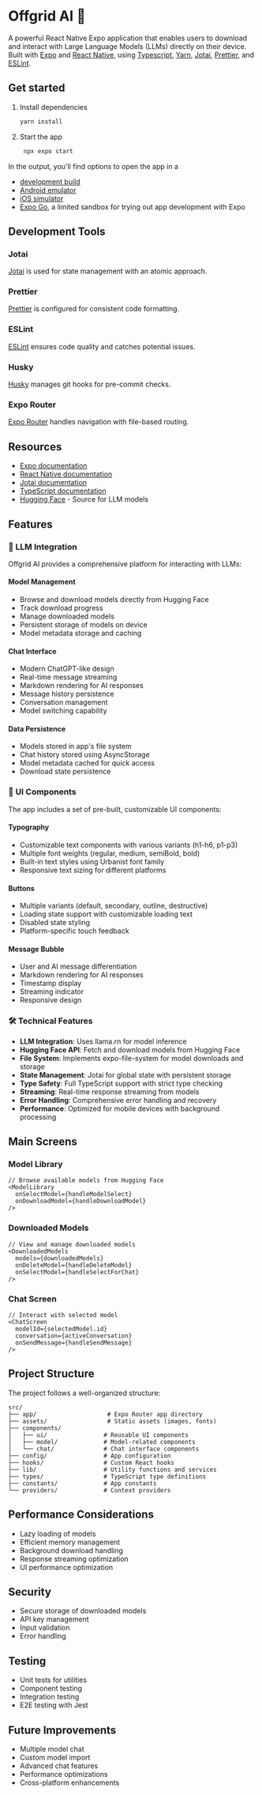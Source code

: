 # Offgrid AI 🤖

A powerful React Native Expo application that enables users to download and interact with Large Language Models (LLMs) directly on their device. Built with [Expo](https://expo.dev) and [React Native](https://reactnative.dev), using [Typescript](https://www.typescriptlang.org/), [Yarn](https://yarnpkg.com/), [Jotai](https://jotai.org/), [Prettier](https://prettier.io/), and [ESLint](https://eslint.org/).

## Get started

1. Install dependencies

   ```bash
   yarn install
   ```

2. Start the app

   ```bash
    npx expo start
   ```

In the output, you'll find options to open the app in a

- [development build](https://docs.expo.dev/develop/development-builds/introduction/)
- [Android emulator](https://docs.expo.dev/workflow/android-studio-emulator/)
- [iOS simulator](https://docs.expo.dev/workflow/ios-simulator/)
- [Expo Go](https://expo.dev/go), a limited sandbox for trying out app development with Expo

## Development Tools

### Jotai

[Jotai](https://jotai.org/) is used for state management with an atomic approach.

### Prettier

[Prettier](https://prettier.io/) is configured for consistent code formatting.

### ESLint

[ESLint](https://eslint.org/) ensures code quality and catches potential issues.

### Husky

[Husky](https://typicode.github.io/husky/#/) manages git hooks for pre-commit checks.

### Expo Router

[Expo Router](https://docs.expo.dev/router/introduction) handles navigation with file-based routing.

## Resources

- [Expo documentation](https://docs.expo.dev/)
- [React Native documentation](https://reactnative.dev/)
- [Jotai documentation](https://jotai.org/)
- [TypeScript documentation](https://www.typescriptlang.org/)
- [Hugging Face](https://huggingface.co/) - Source for LLM models

## Features

### 🤖 LLM Integration

Offgrid AI provides a comprehensive platform for interacting with LLMs:

#### Model Management

- Browse and download models directly from Hugging Face
- Track download progress
- Manage downloaded models
- Persistent storage of models on device
- Model metadata storage and caching

#### Chat Interface

- Modern ChatGPT-like design
- Real-time message streaming
- Markdown rendering for AI responses
- Message history persistence
- Conversation management
- Model switching capability

#### Data Persistence

- Models stored in app's file system
- Chat history stored using AsyncStorage
- Model metadata cached for quick access
- Download state persistence

### 🎨 UI Components

The app includes a set of pre-built, customizable UI components:

#### Typography

- Customizable text components with various variants (h1-h6, p1-p3)
- Multiple font weights (regular, medium, semiBold, bold)
- Built-in text styles using Urbanist font family
- Responsive text sizing for different platforms

#### Buttons

- Multiple variants (default, secondary, outline, destructive)
- Loading state support with customizable loading text
- Disabled state styling
- Platform-specific touch feedback

#### Message Bubble

- User and AI message differentiation
- Markdown rendering for AI responses
- Timestamp display
- Streaming indicator
- Responsive design

### 🛠 Technical Features

- **LLM Integration**: Uses llama.rn for model inference
- **Hugging Face API**: Fetch and download models from Hugging Face
- **File System**: Implements expo-file-system for model downloads and storage
- **State Management**: Jotai for global state with persistent storage
- **Type Safety**: Full TypeScript support with strict type checking
- **Streaming**: Real-time response streaming from models
- **Error Handling**: Comprehensive error handling and recovery
- **Performance**: Optimized for mobile devices with background processing

## Main Screens

### Model Library

```tsx
// Browse available models from Hugging Face
<ModelLibrary
  onSelectModel={handleModelSelect}
  onDownloadModel={handleDownloadModel}
/>
```

### Downloaded Models

```tsx
// View and manage downloaded models
<DownloadedModels
  models={downloadedModels}
  onDeleteModel={handleDeleteModel}
  onSelectModel={handleSelectForChat}
/>
```

### Chat Screen

```tsx
// Interact with selected model
<ChatScreen
  modelId={selectedModel.id}
  conversation={activeConversation}
  onSendMessage={handleSendMessage}
/>
```

## Project Structure

The project follows a well-organized structure:

```
src/
├── app/                    # Expo Router app directory
├── assets/                 # Static assets (images, fonts)
├── components/
│   ├── ui/                # Reusable UI components
│   ├── model/             # Model-related components
│   └── chat/              # Chat interface components
├── config/                # App configuration
├── hooks/                 # Custom React hooks
├── lib/                   # Utility functions and services
├── types/                 # TypeScript type definitions
├── constants/             # App constants
└── providers/             # Context providers
```

## Performance Considerations

- Lazy loading of models
- Efficient memory management
- Background download handling
- Response streaming optimization
- UI performance optimization

## Security

- Secure storage of downloaded models
- API key management
- Input validation
- Error handling

## Testing

- Unit tests for utilities
- Component testing
- Integration testing
- E2E testing with Jest

## Future Improvements

- Multiple model chat
- Custom model import
- Advanced chat features
- Performance optimizations
- Cross-platform enhancements

